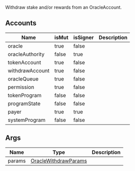 Withdraw stake and/or rewards from an OracleAccount.

## Accounts

| Name            | isMut | isSigner | Description |
| --------------- | ----- | -------- | ----------- |
| oracle          | true  | false    |             |
| oracleAuthority | false | true     |             |
| tokenAccount    | true  | false    |             |
| withdrawAccount | true  | false    |             |
| oracleQueue     | true  | false    |             |
| permission      | true  | false    |             |
| tokenProgram    | false | false    |             |
| programState    | false | false    |             |
| payer           | true  | true     |             |
| systemProgram   | false | false    |             |

## Args

| Name   | Type                                                           | Description |
| ------ | -------------------------------------------------------------- | ----------- |
| params | [OracleWithdrawParams](/solana/idl/types/oraclewithdrawparams) |             |
